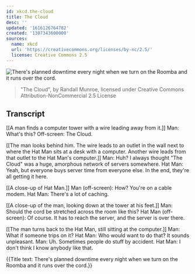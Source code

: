 ```yaml
---
id: xkcd.the-cloud
title: The Cloud
desc: ''
updated: '1616126764782'
created: '1307343600000'
sources:
  name: xkcd
  url: 'https://creativecommons.org/licenses/by-nc/2.5/'
  license: Creative Commons 2.5
---
```

![There's planned downtime every night when we turn on the Roomba and it runs over the cord.](https://imgs.xkcd.com/comics/the_cloud.png)
> "The Cloud", by Randall Munroe, licensed under Creative Commons Attribution-NonCommercial 2.5 License

## Transcript
[[A man finds a computer tower with a wire leading away from it.]]
Man: What's this?
Off-screen: The Cloud.

[[The man looks behind him. The wire leads to an outlet in the wall next to where the Hat Man sits at a desk with a computer. Another wire leads from that outlet to the Hat Man's computer.]]
Man: Huh? I always thought "The Cloud" was a huge, amorphous network of servers somewhere.
Hat Man: Yeah, but everyone buys server time from everyone else. In the end, they're all getting it here.

[[A close-up of Hat Man.]]
Man (off-screen): How? You're on a 
cable
 modem.
Hat Man: There's a lot of caching.

[[A close-up of the man, looking down at the tower at his feet.]]
Man: Should the cord be stretched across the room like this?
Hat Man (off-screen): Of course. It has to reach the server, and the server is over there.

[[The man turns back to the Hat Man, still sitting at the computer.]]
Man: What if someone trips on it?
Hat Man: Who would want to do that? It sounds unpleasant.
Man: Uh. Sometimes people do stuff by accident.
Hat Man: I don't think I know anybody like that.

{{Title text: There's planned downtime every night when we turn on the Roomba and it runs over the cord.}}
